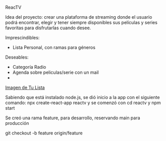 ReacTV

Idea del proyecto: crear una plataforma de streaming donde el usuario podrá encontrar, elegir y tener siempre disponibles sus películas y series favoritas para disfrutarlas cuando desee.

Imprescindibles: 

 * Lista Personal, con ramas para géneros


Deseables:

* Categoría Radio
* Agenda sobre peliculas/serie con un mail
* 
  

[Imagen de Tu Lista](ImagenTuLista.jpg) 


Sabiendo que está instalado node.js, se dió inicio a la app con el siguiente comando: npx create-react-app reactv
y se comenzó con cd reactv y npm start

Se creó una rama feature, para desarrollo, reservando main para producción

git checkout -b feature origin/feature
